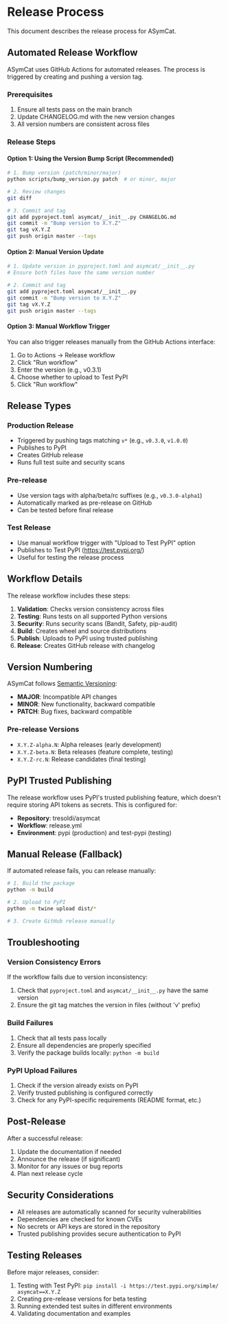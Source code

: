 # Release Process

This document describes the release process for ASymCat.

## Automated Release Workflow

ASymCat uses GitHub Actions for automated releases. The process is triggered by creating and pushing a version tag.

### Prerequisites

1. Ensure all tests pass on the main branch
2. Update CHANGELOG.md with the new version changes
3. All version numbers are consistent across files

### Release Steps

#### Option 1: Using the Version Bump Script (Recommended)

```bash
# 1. Bump version (patch/minor/major)
python scripts/bump_version.py patch  # or minor, major

# 2. Review changes
git diff

# 3. Commit and tag
git add pyproject.toml asymcat/__init__.py CHANGELOG.md
git commit -m "Bump version to X.Y.Z"
git tag vX.Y.Z
git push origin master --tags
```

#### Option 2: Manual Version Update

```bash
# 1. Update version in pyproject.toml and asymcat/__init__.py
# Ensure both files have the same version number

# 2. Commit and tag
git add pyproject.toml asymcat/__init__.py
git commit -m "Bump version to X.Y.Z"
git tag vX.Y.Z
git push origin master --tags
```

#### Option 3: Manual Workflow Trigger

You can also trigger releases manually from the GitHub Actions interface:

1. Go to Actions → Release workflow
2. Click "Run workflow"
3. Enter the version (e.g., v0.3.1)
4. Choose whether to upload to Test PyPI
5. Click "Run workflow"

## Release Types

### Production Release

- Triggered by pushing tags matching `v*` (e.g., `v0.3.0`, `v1.0.0`)
- Publishes to PyPI
- Creates GitHub release
- Runs full test suite and security scans

### Pre-release

- Use version tags with alpha/beta/rc suffixes (e.g., `v0.3.0-alpha1`)
- Automatically marked as pre-release on GitHub
- Can be tested before final release

### Test Release

- Use manual workflow trigger with "Upload to Test PyPI" option
- Publishes to Test PyPI (https://test.pypi.org/)
- Useful for testing the release process

## Workflow Details

The release workflow includes these steps:

1. **Validation**: Checks version consistency across files
2. **Testing**: Runs tests on all supported Python versions
3. **Security**: Runs security scans (Bandit, Safety, pip-audit)
4. **Build**: Creates wheel and source distributions
5. **Publish**: Uploads to PyPI using trusted publishing
6. **Release**: Creates GitHub release with changelog

## Version Numbering

ASymCat follows [Semantic Versioning](https://semver.org/):

- **MAJOR**: Incompatible API changes
- **MINOR**: New functionality, backward compatible
- **PATCH**: Bug fixes, backward compatible

### Pre-release Versions

- `X.Y.Z-alpha.N`: Alpha releases (early development)
- `X.Y.Z-beta.N`: Beta releases (feature complete, testing)
- `X.Y.Z-rc.N`: Release candidates (final testing)

## PyPI Trusted Publishing

The release workflow uses PyPI's trusted publishing feature, which doesn't require storing API tokens as secrets. This is configured for:

- **Repository**: tresoldi/asymcat
- **Workflow**: release.yml
- **Environment**: pypi (production) and test-pypi (testing)

## Manual Release (Fallback)

If automated release fails, you can release manually:

```bash
# 1. Build the package
python -m build

# 2. Upload to PyPI
python -m twine upload dist/*

# 3. Create GitHub release manually
```

## Troubleshooting

### Version Consistency Errors

If the workflow fails due to version inconsistency:

1. Check that `pyproject.toml` and `asymcat/__init__.py` have the same version
2. Ensure the git tag matches the version in files (without 'v' prefix)

### Build Failures

1. Check that all tests pass locally
2. Ensure all dependencies are properly specified
3. Verify the package builds locally: `python -m build`

### PyPI Upload Failures

1. Check if the version already exists on PyPI
2. Verify trusted publishing is configured correctly
3. Check for any PyPI-specific requirements (README format, etc.)

## Post-Release

After a successful release:

1. Update the documentation if needed
2. Announce the release (if significant)
3. Monitor for any issues or bug reports
4. Plan next release cycle

## Security Considerations

- All releases are automatically scanned for security vulnerabilities
- Dependencies are checked for known CVEs
- No secrets or API keys are stored in the repository
- Trusted publishing provides secure authentication to PyPI

## Testing Releases

Before major releases, consider:

1. Testing with Test PyPI: `pip install -i https://test.pypi.org/simple/ asymcat==X.Y.Z`
2. Creating pre-release versions for beta testing
3. Running extended test suites in different environments
4. Validating documentation and examples
